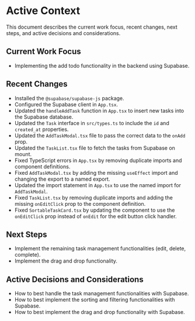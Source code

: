 # Active Context

This document describes the current work focus, recent changes, next steps, and active decisions and considerations.

## Current Work Focus
- Implementing the add todo functionality in the backend using Supabase.

## Recent Changes
- Installed the `@supabase/supabase-js` package.
- Configured the Supabase client in `App.tsx`.
- Updated the `handleAddTask` function in `App.tsx` to insert new tasks into the Supabase database.
- Updated the `Task` interface in `src/types.ts` to include the `id` and `created_at` properties.
- Updated the `AddTaskModal.tsx` file to pass the correct data to the `onAdd` prop.
- Updated the `TaskList.tsx` file to fetch the tasks from Supabase on mount.
- Fixed TypeScript errors in `App.tsx` by removing duplicate imports and component definitions.
- Fixed `AddTaskModal.tsx` by adding the missing `useEffect` import and changing the export to a named export.
- Updated the import statement in `App.tsx` to use the named import for `AddTaskModal`.
- Fixed `TaskList.tsx` by removing duplicate imports and adding the missing `onEditClick` prop to the component definition.
- Fixed `SortableTaskCard.tsx` by updating the component to use the `onEditClick` prop instead of `onEdit` for the edit button click handler.

## Next Steps
- Implement the remaining task management functionalities (edit, delete, complete).
- Implement the drag and drop functionality.

## Active Decisions and Considerations
- How to best handle the task management functionalities with Supabase.
- How to best implement the sorting and filtering functionalities with Supabase.
- How to best implement the drag and drop functionality with Supabase.
